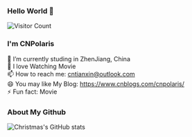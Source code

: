 ### Hello World 👋
![Visitor Count](https://profile-counter.glitch.me/CNPolaris/count.svg)

### I'm CNPolaris 
🔭 I’m currently studing in ZhenJiang, China  
🤔 I love Watching  Movie   
📫 How to reach me: cntianxin@outlook.com   
😄 You may like My Blog: https://www.cnblogs.com/cnpolaris/     
⚡ Fun fact: Movie     

### About My Github
![Christmas's GitHub stats](https://github-readme-stats.vercel.app/api?username=CNPolaris&show_icons=true&theme=tokyonight)
<!--
**CNPolaris/CNPolaris** is a ✨ _special_ ✨ repository because its `README.md` (this file) appears on your GitHub profile.

Here are some ideas to get you started:

- 🔭 I’m currently working on ...
- 🌱 I’m currently learning ...
- 👯 I’m looking to collaborate on ...
- 🤔 I’m looking for help with ...
- 💬 Ask me about ...
- 📫 How to reach me: ...
- 😄 Pronouns: ...
- ⚡ Fun fact: ...
-->
